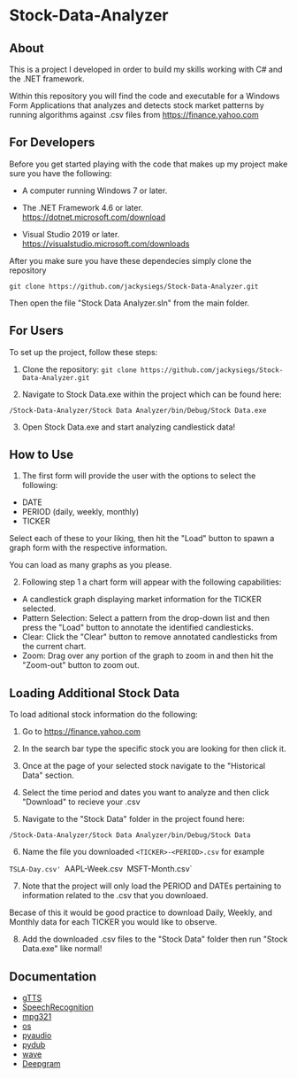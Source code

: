 # Stock-Data-Analyzer

## About
This is a project I developed in order to build my skills working with C# and the .NET framework. 

Within this repository you will find the code and executable for a Windows Form Applications that analyzes and detects stock market patterns by running algorithms against .csv files from https://finance.yahoo.com

## For Developers
Before you get started playing with the code that makes up my project make sure you have the following:

- A computer running Windows 7 or later.

- The .NET Framework 4.6 or later. https://dotnet.microsoft.com/download

- Visual Studio 2019 or later. https://visualstudio.microsoft.com/downloads

After you make sure you have these dependecies simply clone the repository 

`git clone https://github.com/jackysiegs/Stock-Data-Analyzer.git`

Then open the file "Stock Data Analyzer.sln" from the main folder.

## For Users

To set up the project, follow these steps:

1. Clone the repository: `git clone https://github.com/jackysiegs/Stock-Data-Analyzer.git`

2. Navigate to Stock Data.exe within the project which can be found here:

`/Stock-Data-Analyzer/Stock Data Analyzer/bin/Debug/Stock Data.exe`

3. Open Stock Data.exe and start analyzing candlestick data!



## How to Use

1. The first form will provide the user with the options to select the following:

- DATE
- PERIOD (daily, weekly, monthly)
- TICKER

Select each of these to your liking, then hit the "Load" button to spawn a graph form with the respective information.

You can load as many graphs as you please.

2. Following step 1 a chart form will appear with the following capabilities:

- A candlestick graph displaying market information for the TICKER selected.
- Pattern Selection: Select a pattern from the drop-down list and then press the "Load" button to annotate the identified candlesticks.
- Clear: Click the "Clear" button to remove annotated candlesticks from the current chart.
- Zoom: Drag over any portion of the graph to zoom in and then hit the "Zoom-out" button to zoom out.


## Loading Additional Stock Data

To load aditional stock information do the following:

1. Go to https://finance.yahoo.com

2. In the search bar type the specific stock you are looking for then click it.

3. Once at the page of your selected stock navigate to the "Historical Data" section.

4. Select the time period and dates you want to analyze and then click "Download" to recieve your .csv

5. Navigate to the "Stock Data" folder in the project found here:

`/Stock-Data-Analyzer/Stock Data Analyzer/bin/Debug/Stock Data`

6. Name the file you downloaded `<TICKER>-<PERIOD>.csv` for example
  
  `TSLA-Day.csv' `AAPL-Week.csv` `MSFT-Month.csv`
  
7. Note that the project will only load the PERIOD and DATEs pertaining to information related to the .csv that you downloaed.
  
  Becase of this it would be good practice to download Daily, Weekly, and Monthly data for each TICKER you would like to observe.
  
8. Add the downloaded .csv files to the "Stock Data" folder then run "Stock Data.exe" like normal!




## Documentation

- [gTTS](https://pypi.org/project/gTTS/)
- [SpeechRecognition](https://pypi.org/project/SpeechRecognition/)
- [mpg321](https://mpg321.sourceforge.net/)
- [os](https://docs.python.org/3/library/os.html)
- [pyaudio](https://people.csail.mit.edu/hubert/pyaudio/)
- [pydub](https://pypi.org/project/pydub/)
- [wave](https://docs.python.org/3/library/wave.html)
- [Deepgram](https://developers.deepgram.com/sdks-tools/sdks/python-sdk/)
